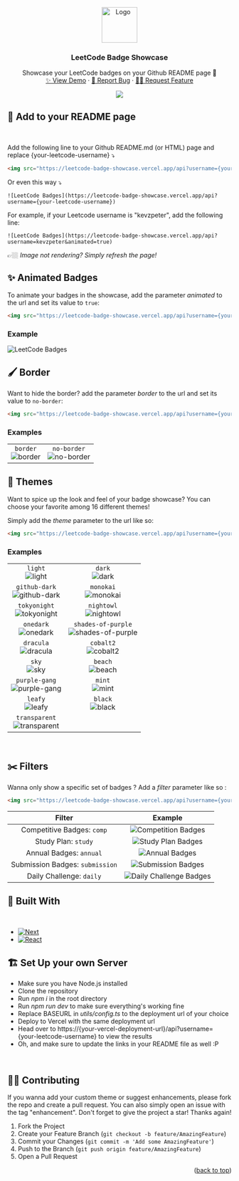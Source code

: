 <a id="readme-top"></a>

<div align="center">
  <a href="https://github.com/KevzPeter/Leetcode-Badge-Showcase">
    <img src="images/guardian.png" alt="Logo" width="80" height="80">
  </a>

  <h3 align="center">LeetCode Badge Showcase</h3>

  <p align="center">
    Showcase your LeetCode badges on your Github README page 🤩
    <br />
    <a href="https://leetcode-badge-showcase.vercel.app/">✨ View Demo</a>
    ·
    <a href="https://github.com/KevzPeter/Leetcode-Badge-Showcase/issues">🐛 Report Bug</a>
    ·
    <a href="https://github.com/KevzPeter/Leetcode-Badge-Showcase/issues">💁🏽 Request Feature</a>
  </p>
</div>

<div align="center">
<img src="https://leetcode-badge-showcase.vercel.app/api?username=kevzpeter&filter=annual" />
</div>

## 🚀 Add to your README page

<br/>

Add the following line to your Github README.md (or HTML) page and replace {your-leetcode-username} ⤵️

```html
<img src="https://leetcode-badge-showcase.vercel.app/api?username={your-leetcode-username}" alt="LeetCode Badges" />
```

Or even this way ⤵️

```mark
![LeetCode Badges](https://leetcode-badge-showcase.vercel.app/api?username={your-leetcode-username})
```

For example, if your Leetcode username is "kevzpeter", add the following line:

```mark
![LeetCode Badges](https://leetcode-badge-showcase.vercel.app/api?username=kevzpeter&animated=true)
```

👉🏼 _Image not rendering? Simply refresh the page!_
<br/>

## ✨ Animated Badges

To animate your badges in the showcase, add the parameter _animated_ to the url and set its value to `true`:

```html
<img src="https://leetcode-badge-showcase.vercel.app/api?username={your-leetcode-username}&animated=true" alt="LeetCode Badges" />
```

### Example

![LeetCode Badges](https://leetcode-badge-showcase.vercel.app/api?username=kevzpeter&animated=true&filter=annual)

## 🖌️ Border

Want to hide the border? add the parameter _border_ to the url and set its value to `no-border`:

```html
<img src="https://leetcode-badge-showcase.vercel.app/api?username={your-leetcode-username}&border=no-border" alt="LeetCode Badges" />
```

### Examples

|                                  |                                                  |
| :------------------------------: | :----------------------------------------------: |
| `border` <br/> ![border][border] | `no-border` <br/> ![no-border][no-border] |

[border]: https://leetcode-badge-showcase.vercel.app/api?username=kevzpeter&border=border&filter=annual
[no-border]: https://leetcode-badge-showcase.vercel.app/api?username=kevzpeter&border=no-border&filter=annual

## 🎨 Themes

Want to spice up the look and feel of your badge showcase?
You can choose your favorite among 16 different themes!

Simply add the _theme_ parameter to the url like so:

```html
<img src="https://leetcode-badge-showcase.vercel.app/api?username={your-leetcode-username}&theme={your-theme}" alt="LeetCode Badges" />
```

### Examples

|                                                  |                                                                 |
| :----------------------------------------------: | :-------------------------------------------------------------: |
|          `light` <br /> ![light][light]          |                   `dark` <br /> ![dark][dark]                   |
| `github-dark` <br /> ![github-dark][github-dark] |              `monokai` <br /> ![monokai][monokai]               |
|  `tokyonight` <br /> ![tokyonight][tokyonight]   |             `nightowl` <br /> ![nightowl][nightowl]             |
|       `onedark` <br /> ![onedark][onedark]       | `shades-of-purple` <br /> ![shades-of-purple][shades-of-purple] |
|       `dracula` <br /> ![dracula][dracula]       |              `cobalt2` <br /> ![cobalt2][cobalt2]               |
|             `sky` <br /> ![sky][sky]             |                 `beach` <br /> ![beach][beach]                  |
| `purple-gang` <br /> ![purple-gang][purple-gang] |                   `mint` <br /> ![mint][mint]                   |
|          `leafy` <br /> ![leafy][leafy]          |                 `black` <br /> ![black][black]                  |
|    `transparent` <br /> ![transparent][transparent]    |                                                                 |

[light]: https://leetcode-badge-showcase.vercel.app/api?username=kevzpeter&theme=light&filter=study
[dark]: https://leetcode-badge-showcase.vercel.app/api?username=kevzpeter&theme=dark&filter=study
[github-dark]: https://leetcode-badge-showcase.vercel.app/api?username=kevzpeter&theme=github-dark&filter=study
[monokai]: https://leetcode-badge-showcase.vercel.app/api?username=kevzpeter&theme=monokai&filter=study
[tokyonight]: https://leetcode-badge-showcase.vercel.app/api?username=kevzpeter&theme=tokyonight&filter=study
[nightowl]: https://leetcode-badge-showcase.vercel.app/api?username=kevzpeter&theme=nightowl&filter=study
[onedark]: https://leetcode-badge-showcase.vercel.app/api?username=kevzpeter&theme=onedark&filter=study
[shades-of-purple]: https://leetcode-badge-showcase.vercel.app/api?username=kevzpeter&theme=shades-of-purple&filter=study
[dracula]: https://leetcode-badge-showcase.vercel.app/api?username=kevzpeter&theme=dracula&filter=study
[cobalt2]: https://leetcode-badge-showcase.vercel.app/api?username=kevzpeter&theme=cobalt2&filter=study
[sky]: https://leetcode-badge-showcase.vercel.app/api?username=kevzpeter&theme=sky&filter=study
[beach]: https://leetcode-badge-showcase.vercel.app/api?username=kevzpeter&theme=beach&filter=study
[purple-gang]: https://leetcode-badge-showcase.vercel.app/api?username=kevzpeter&theme=purple-gang&filter=study
[mint]: https://leetcode-badge-showcase.vercel.app/api?username=kevzpeter&theme=mint&filter=study
[leafy]: https://leetcode-badge-showcase.vercel.app/api?username=kevzpeter&theme=leafy&filter=study
[black]: https://leetcode-badge-showcase.vercel.app/api?username=kevzpeter&theme=black&filter=study
[transparent]: https://leetcode-badge-showcase.vercel.app/api?username=kevzpeter&theme=transparent&filter=study

<br/>

## ✂️ Filters

Wanna only show a specific set of badges ? Add a _filter_ parameter like so :

```html
<img src="https://leetcode-badge-showcase.vercel.app/api?username={your-leetcode-username}&filter={your-filter}" alt="LeetCode Badges" />
```

|             Filter              |             Example              |
| :-----------------------------: | :------------------------------: |
|   Competitive Badges: `comp`    |   ![Competition Badges][comp]    |
|       Study Plan: `study`       |   ![Study Plan Badges][study]    |
|     Annual Badges: `annual`     |     ![Annual Badges][annual]     |
| Submission Badges: `submission` | ![Submission Badges][submission] |
|    Daily Challenge: `daily`     | ![Daily Challenge Badges][daily] |

[comp]: https://leetcode-badge-showcase.vercel.app/api?username=kevzpeter&theme=github-dark&filter=comp
[study]: https://leetcode-badge-showcase.vercel.app/api?username=kevzpeter&theme=github-dark&filter=study
[annual]: https://leetcode-badge-showcase.vercel.app/api?username=kevzpeter&theme=github-dark&filter=annual
[submission]: https://leetcode-badge-showcase.vercel.app/api?username=kevzpeter&theme=github-dark&filter=submission
[daily]: https://leetcode-badge-showcase.vercel.app/api?username=kevzpeter&theme=github-dark&filter=daily

<!-- BUILT WITH -->

## 🔧 Built With

<br/>

- [![Next][Next.js]][Next-url]
- [![React][React.js]][React-url]

<!-- SET UP -->

## 🏗️ Set Up your own Server

- Make sure you have Node.js installed
- Clone the repository
- Run _npm i_ in the root directory
- Run _npm run dev_ to make sure everything's working fine
- Replace BASEURL in _utils/config.ts_ to the deployment url of your choice
- Deploy to Vercel with the same deployment url
- Head over to https://{your-vercel-deployment-url}/api?username={your-leetcode-username} to view the results
- Oh, and make sure to update the links in your README file as well :P

<br/>

<!-- CONTRIBUTING -->

## 🙌🏼 Contributing

If you wanna add your custom theme or suggest enhancements, please fork the repo and create a pull request. You can also simply open an issue with the tag "enhancement".
Don't forget to give the project a star! Thanks again!

1. Fork the Project
2. Create your Feature Branch (`git checkout -b feature/AmazingFeature`)
3. Commit your Changes (`git commit -m 'Add some AmazingFeature'`)
4. Push to the Branch (`git push origin feature/AmazingFeature`)
5. Open a Pull Request

<p align="right">(<a href="#readme-top">back to top</a>)</p>

<!-- MARKDOWN LINKS & IMAGES -->
<!-- https://www.markdownguide.org/basic-syntax/#reference-style-links -->

[product-screenshot]: images/screenshot.png
[Next.js]: https://img.shields.io/badge/next.js-000000?style=for-the-badge&logo=nextdotjs&logoColor=white
[Next-url]: https://nextjs.org/
[React.js]: https://img.shields.io/badge/React-20232A?style=for-the-badge&logo=react&logoColor=61DAFB
[React-url]: https://reactjs.org/
